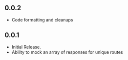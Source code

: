 ## 0.0.2
* Code formatting and cleanups

## 0.0.1

* Initial Release.
* Ability to mock an array of responses for unique routes
